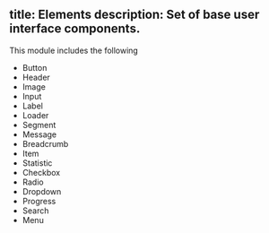 title: Elements
description: Set of base user interface components.
---

This module includes the following
- Button
- Header
- Image
- Input
- Label
- Loader
- Segment
- Message
- Breadcrumb
- Item
- Statistic
- Checkbox
- Radio
- Dropdown
- Progress
- Search
- Menu
